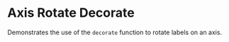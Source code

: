 # Axis Rotate Decorate

Demonstrates the use of the `decorate` function to rotate labels on an axis.
